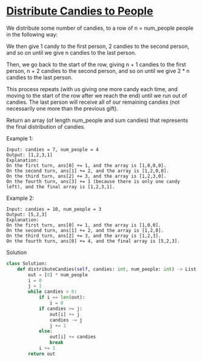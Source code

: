 # [Distribute Candies to People](https://leetcode.com/problems/distribute-candies-to-people/description/)

We distribute some number of candies, to a row of n = num_people people in the following way:

We then give 1 candy to the first person, 2 candies to the second person, and so on until we give n candies to the last 
person.

Then, we go back to the start of the row, giving n + 1 candies to the first person, n + 2 candies to the second person, 
and so on until we give 2 * n candies to the last person.

This process repeats (with us giving one more candy each time, and moving to the start of the row after we reach the 
end) until we run out of candies.  The last person will receive all of our remaining candies (not necessarily one more 
than the previous gift).

Return an array (of length num_people and sum candies) that represents the final distribution of candies.

Example 1:
```
Input: candies = 7, num_people = 4
Output: [1,2,3,1]
Explanation:
On the first turn, ans[0] += 1, and the array is [1,0,0,0].
On the second turn, ans[1] += 2, and the array is [1,2,0,0].
On the third turn, ans[2] += 3, and the array is [1,2,3,0].
On the fourth turn, ans[3] += 1 (because there is only one candy left), and the final array is [1,2,3,1].
```
Example 2:
```
Input: candies = 10, num_people = 3
Output: [5,2,3]
Explanation: 
On the first turn, ans[0] += 1, and the array is [1,0,0].
On the second turn, ans[1] += 2, and the array is [1,2,0].
On the third turn, ans[2] += 3, and the array is [1,2,3].
On the fourth turn, ans[0] += 4, and the final array is [5,2,3].
```
Solution
```python
class Solution:
    def distributeCandies(self, candies: int, num_people: int) -> List[int]:
        out = [0] * num_people
        i = 0
        j = 1
        while candies > 0:
            if i == len(out):
                i = 0
            if candies >= j:
                out[i] += j
                candies -= j
                j += 1
            else:
                out[i] += candies
                break
            i += 1
        return out
```